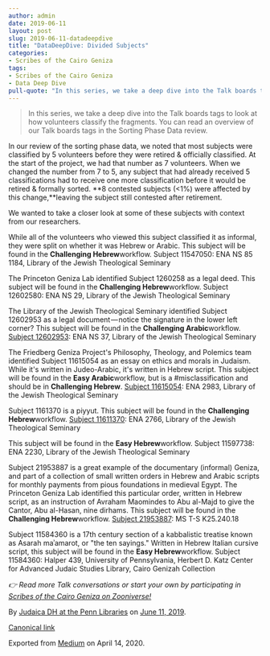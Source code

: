 ```yaml
---
author: admin
date: 2019-06-11
layout: post
slug: 2019-06-11-datadeepdive
title: "DataDeepDive: Divided Subjects"
categories:
- Scribes of the Cairo Geniza
tags:
- Scribes of the Cairo Geniza
- Data Deep Dive
pull-quote: "In this series, we take a deep dive into the Talk boards tags to look at how volunteers classify the fragments. You can read an overview..."
---
```


> In this series, we take a deep dive into the Talk boards tags to look at how volunteers classify the fragments. You can read an overview of our Talk boards tags in the Sorting Phase Data review.

In our review of the sorting phase data, we noted that most subjects were classified by 5 volunteers before they were retired & officially classified. At the start of the project, we had that number as 7 volunteers. When we changed the number from 7 to 5, any subject that had already received 5 classifications had to receive one more classification before it would be retired & formally sorted. **8 contested subjects (<1%) were affected by this change,**leaving the subject still contested after retirement.

We wanted to take a closer look at some of these subjects with context from our researchers.

While all of the volunteers who viewed this subject classified it as informal, they were split on whether it was Hebrew or Arabic. This subject will be found in the **Challenging Hebrew**workflow.
Subject 11547050: ENA NS 85 1184, Library of the Jewish Theological Seminary

The Princeton Geniza Lab identified Subject 1260258 as a legal deed. This subject will be found in the **Challenging Hebrew**workflow.
Subject 12602580: ENA NS 29, Library of the Jewish Theological Seminary

The Library of the Jewish Theological Seminary identified Subject 12602953 as a legal document — notice the signature in the lower left corner? This subject will be found in the **Challenging Arabic**workflow.
[Subject 12602953](https://www.zooniverse.org/projects/judaicadh/scribes-of-the-cairo-geniza/talk/subjects/12602953): ENA NS 37, Library of the Jewish Theological Seminary

The Friedberg Geniza Project's Philosophy, Theology, and Polemics team identified Subject 11615054 as an essay on ethics and morals in Judaism. While it's written in Judeo-Arabic, it's written in Hebrew script. This subject will be found in the **Easy Arabic**workflow, but is a #misclassification and should be in **Challenging Hebrew**.
[Subject 11615054](https://www.zooniverse.org/projects/judaicadh/scribes-of-the-cairo-geniza/talk/subjects/11615054): ENA 2983, Library of the Jewish Theological Seminary

Subject 1161370 is a piyyut. This subject will be found in the **Challenging Hebrew**workflow.
[Subject 11611370](https://www.zooniverse.org/projects/judaicadh/scribes-of-the-cairo-geniza/talk/subjects/11611370): ENA 2766, Library of the Jewish Theological Seminary

This subject will be found in the **Easy Hebrew**workflow.
Subject 11597738: ENA 2230, Library of the Jewish Theological Seminary

Subject 21953887 is a great example of the documentary (informal) Geniza, and part of a collection of small written orders in Hebrew and Arabic scripts for monthly payments from pious foundations in medieval Egypt. The Princeton Geniza Lab identified this particular order, written in Hebrew script, as an instruction of Avraham Maomindes to Abu al-Majd to give the Cantor, Abu al-Hasan, nine dirhams. This subject will be found in the **Challenging Hebrew**workflow.
[Subject 21953887](https://www.zooniverse.org/projects/judaicadh/scribes-of-the-cairo-geniza/talk/subjects/21953887): MS T-S K25.240.18

Subject 11584360 is a 17th century section of a kabbalistic treatise known as Asarah maʾamarot, or "the ten sayings." Written in Hebrew Italian cursive script, this subject will be found in the **Easy Hebrew**workflow.
Subject 11584360: Halper 439, University of Pennsylvania, Herbert D. Katz Center for Advanced Judaic Studies Library, Cairo Genizah Collection

_👉 Read more Talk conversations or start your own by participating in_ [_Scribes of the Cairo Geniza on Zooniverse!_](http://scribesofthecairogeniza.org)

By [Judaica DH at the Penn Libraries](https://medium.com/@judaicadh) on [<time>June 11, 2019</time>](https://medium.com/p/470b5d58daf4).

[Canonical link](https://medium.com/@judaicadh/datadeepdive-divided-subjects-470b5d58daf4)

Exported from [Medium](https://medium.com) on April 14, 2020.
